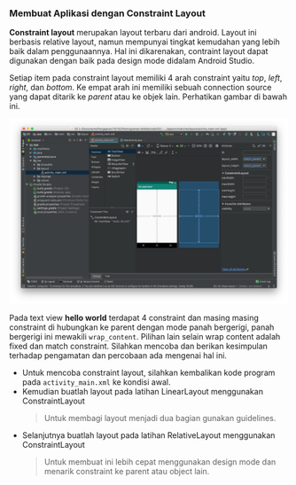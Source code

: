 ### Membuat Aplikasi dengan Constraint Layout

**Constraint layout** merupakan layout terbaru dari android. Layout ini berbasis relative layout, namun mempunyai tingkat kemudahan yang lebih baik dalam penggunaannya. Hal ini dikarenakan, contraint layout dapat digunakan dengan baik pada design mode didalam Android Studio.

Setiap item pada constraint layout memiliki 4 arah constraint yaitu _top_, _left_, _right_, dan _bottom_. Ke empat arah ini memiliki sebuah connection source yang dapat ditarik ke _parent_ atau ke objek lain. Perhatikan gambar di bawah ini.

!['constraint'](images/02-constraint-layout-connection.png)

Pada text view **hello world** terdapat 4 constraint dan masing masing constraint di hubungkan ke parent dengan mode panah bergerigi, panah bergerigi ini mewakili `wrap_content`. Pilihan lain selain wrap content adalah fixed dan match constraint. Silahkan mencoba dan berikan kesimpulan terhadap pengamatan dan percobaan ada mengenai hal ini.

- Untuk mencoba constraint layout, silahkan kembalikan kode program pada `activity_main.xml` ke kondisi awal.
- Kemudian buatlah layout pada latihan LinearLayout menggunakan ConstraintLayout
  > Untuk membagi layout menjadi dua bagian gunakan guidelines.
- Selanjutnya buatlah layout pada latihan RelativeLayout menggunakan ConstraintLayout
  > Untuk membuat ini lebih cepat menggunakan design mode dan menarik constraint ke parent atau object lain.
